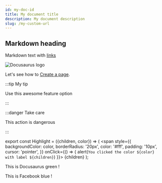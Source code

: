 ```yaml
---
id: my-doc-id
title: My document title
description: My document description
slug: /my-custom-url
---
```


## Markdown heading

Markdown text with [links](./hello.md)

![Docusaurus logo](/img/docusaurus.png)

Let's see how to [Create a page](./tutorial-basics/create-a-page).


:::tip My tip

Use this awesome feature option

:::

:::danger Take care

This action is dangerous

:::


export const Highlight = ({children, color}) => (
  <span
    style={{
      backgroundColor: color,
      borderRadius: '20px',
      color: '#fff',
      padding: '10px',
      cursor: 'pointer',
    }}
    onClick={() => {
      alert(`You clicked the color ${color} with label ${children}`)
    }}>
    {children}
  </span>
);

This is <Highlight color="#25c2a0">Docusaurus green</Highlight> !

This is <Highlight color="#1877F2">Facebook blue</Highlight> !


